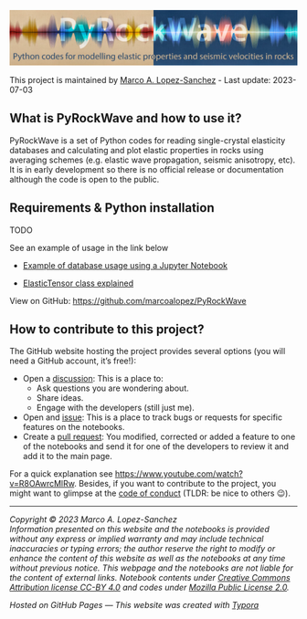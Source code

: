 ![header](https://raw.githubusercontent.com/marcoalopez/PyRockWave/main/img/header.jpg)

This project is maintained by [Marco A. Lopez-Sanchez](https://marcoalopez.github.io/) - Last update: 2023-07-03  

## What is PyRockWave and how to use it?

PyRockWave is a set of Python codes for reading single-crystal elasticity databases and calculating and plot elastic properties in rocks using averaging schemes (e.g. elastic wave propagation, seismic anisotropy, etc). It is in early development so there is no official release or documentation although the code is open to the public.

## Requirements & Python installation

TODO

See an example of usage in the link below

- [Example of database usage using a Jupyter Notebook](https://deepnote.com/viewer/github/marcoalopez/PyRockWave/blob/main/src/example_database.ipynb)

- [ElasticTensor class explained](https://deepnote.com/viewer/github/marcoalopez/PyRockWave/blob/main/src/ElasticTensor_explained.ipynb)

View on GitHub: https://github.com/marcoalopez/PyRockWave

## How to contribute to this project?

The GitHub website hosting the project provides several options (you will need a GitHub account, it’s free!):

- Open a [discussion](https://github.com/marcoalopez/PyRockWave/discussions): This is a place to:
  - Ask questions you are wondering about.
  - Share ideas.
  - Engage with the developers (still just me).
- Open and [issue](https://github.com/marcoalopez/PyRockWave/issues): This is a place to track bugs or requests for specific features on the notebooks.
- Create a [pull request](https://github.com/marcoalopez/PyRockWave/pulls): You modified, corrected or added a feature to one of the notebooks and send it for one of the developers to review it and add it to the main page.

For a quick explanation see https://www.youtube.com/watch?v=R8OAwrcMlRw. Besides, if you want to contribute to the project, you might want to glimpse at the [code of conduct](https://github.com/marcoalopez/strength_envelopes/blob/master/CODE_OF_CONDUCT.md) (TLDR: be nice to others 😉). 

---
*Copyright © 2023 Marco A. Lopez-Sanchez*  
_Information presented on this website and the notebooks is provided without any express or implied warranty and may include technical inaccuracies or typing errors; the author reserve the right to modify or enhance the content of this website as well as the notebooks at any time without previous notice. This webpage and the notebooks are not liable for the content of external links. Notebook contents under [Creative Commons Attribution license CC-BY 4.0](https://creativecommons.org/licenses/by/4.0/) and codes under [Mozilla Public License 2.0](https://www.mozilla.org/en-US/MPL/2.0/)._

_Hosted on GitHub Pages — This website was created with [Typora](https://typora.io/)_
